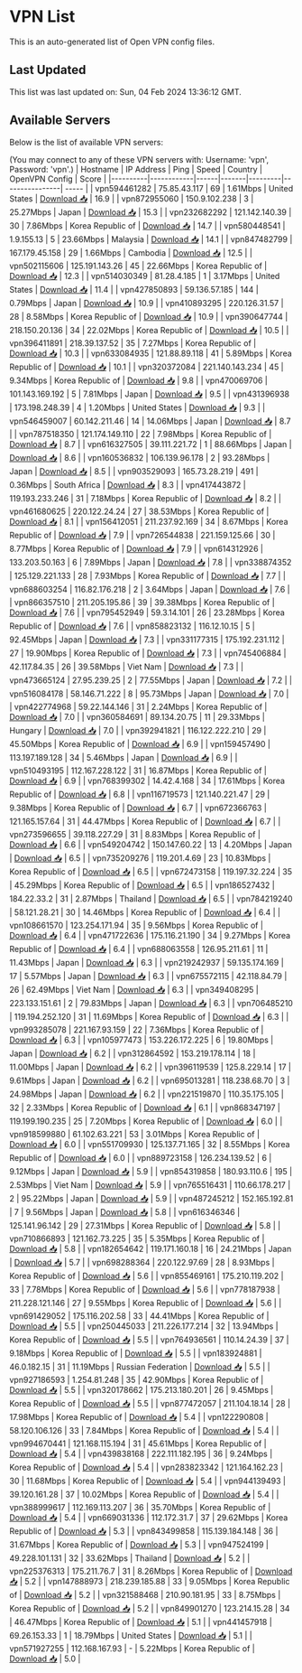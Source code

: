 # VPN List

This is an auto-generated list of Open VPN config files.

## Last Updated

This list was last updated on: Sun, 04 Feb 2024 13:36:12 GMT.

## Available Servers

Below is the list of available VPN servers:

(You may connect to any of these VPN servers with: Username: 'vpn', Password: 'vpn'.)
| Hostname | IP Address | Ping | Speed | Country | OpenVPN Config | Score |
|----------|------------|------|-------|---------|----------------| ----- |
| vpn594461282 | 75.85.43.117 | 69 | 1.61Mbps | United States | [Download 📥](./configs/server_0_US.ovpn) | 16.9 |
| vpn872955060 | 150.9.102.238 | 3 | 25.27Mbps | Japan | [Download 📥](./configs/server_1_JP.ovpn) | 15.3 |
| vpn232682292 | 121.142.140.39 | 30 | 7.86Mbps | Korea Republic of | [Download 📥](./configs/server_2_KR.ovpn) | 14.7 |
| vpn580448541 | 1.9.155.13 | 5 | 23.66Mbps | Malaysia | [Download 📥](./configs/server_3_MY.ovpn) | 14.1 |
| vpn847482799 | 167.179.45.158 | 29 | 1.66Mbps | Cambodia | [Download 📥](./configs/server_4_KH.ovpn) | 12.5 |
| vpn502115606 | 125.191.143.26 | 45 | 22.66Mbps | Korea Republic of | [Download 📥](./configs/server_5_KR.ovpn) | 12.3 |
| vpn514030349 | 81.28.4.185 | 1 | 3.17Mbps | United States | [Download 📥](./configs/server_6_US.ovpn) | 11.4 |
| vpn427850893 | 59.136.57.185 | 144 | 0.79Mbps | Japan | [Download 📥](./configs/server_7_JP.ovpn) | 10.9 |
| vpn410893295 | 220.126.31.57 | 28 | 8.58Mbps | Korea Republic of | [Download 📥](./configs/server_8_KR.ovpn) | 10.9 |
| vpn390647744 | 218.150.20.136 | 34 | 22.02Mbps | Korea Republic of | [Download 📥](./configs/server_9_KR.ovpn) | 10.5 |
| vpn396411891 | 218.39.137.52 | 35 | 7.27Mbps | Korea Republic of | [Download 📥](./configs/server_10_KR.ovpn) | 10.3 |
| vpn633084935 | 121.88.89.118 | 41 | 5.89Mbps | Korea Republic of | [Download 📥](./configs/server_11_KR.ovpn) | 10.1 |
| vpn320372084 | 221.140.143.234 | 45 | 9.34Mbps | Korea Republic of | [Download 📥](./configs/server_12_KR.ovpn) | 9.8 |
| vpn470069706 | 101.143.169.192 | 5 | 7.81Mbps | Japan | [Download 📥](./configs/server_13_JP.ovpn) | 9.5 |
| vpn431396938 | 173.198.248.39 | 4 | 1.20Mbps | United States | [Download 📥](./configs/server_14_US.ovpn) | 9.3 |
| vpn546459007 | 60.142.211.46 | 14 | 14.06Mbps | Japan | [Download 📥](./configs/server_15_JP.ovpn) | 8.7 |
| vpn787518350 | 121.174.149.110 | 22 | 7.98Mbps | Korea Republic of | [Download 📥](./configs/server_16_KR.ovpn) | 8.7 |
| vpn616327505 | 39.111.221.72 | 1 | 88.66Mbps | Japan | [Download 📥](./configs/server_17_JP.ovpn) | 8.6 |
| vpn160536832 | 106.139.96.178 | 2 | 93.28Mbps | Japan | [Download 📥](./configs/server_18_JP.ovpn) | 8.5 |
| vpn903529093 | 165.73.28.219 | 491 | 0.36Mbps | South Africa | [Download 📥](./configs/server_19_ZA.ovpn) | 8.3 |
| vpn417443872 | 119.193.233.246 | 31 | 7.18Mbps | Korea Republic of | [Download 📥](./configs/server_20_KR.ovpn) | 8.2 |
| vpn461680625 | 220.122.24.24 | 27 | 38.53Mbps | Korea Republic of | [Download 📥](./configs/server_21_KR.ovpn) | 8.1 |
| vpn156412051 | 211.237.92.169 | 34 | 8.67Mbps | Korea Republic of | [Download 📥](./configs/server_22_KR.ovpn) | 7.9 |
| vpn726544838 | 221.159.125.66 | 30 | 8.77Mbps | Korea Republic of | [Download 📥](./configs/server_23_KR.ovpn) | 7.9 |
| vpn614312926 | 133.203.50.163 | 6 | 7.89Mbps | Japan | [Download 📥](./configs/server_24_JP.ovpn) | 7.8 |
| vpn338874352 | 125.129.221.133 | 28 | 7.93Mbps | Korea Republic of | [Download 📥](./configs/server_25_KR.ovpn) | 7.7 |
| vpn688603254 | 116.82.176.218 | 2 | 3.64Mbps | Japan | [Download 📥](./configs/server_26_JP.ovpn) | 7.6 |
| vpn866357510 | 211.205.195.86 | 39 | 39.38Mbps | Korea Republic of | [Download 📥](./configs/server_27_KR.ovpn) | 7.6 |
| vpn795452949 | 59.3.14.101 | 26 | 23.28Mbps | Korea Republic of | [Download 📥](./configs/server_28_KR.ovpn) | 7.6 |
| vpn858823132 | 116.12.10.15 | 5 | 92.45Mbps | Japan | [Download 📥](./configs/server_29_JP.ovpn) | 7.3 |
| vpn331177315 | 175.192.231.112 | 27 | 19.90Mbps | Korea Republic of | [Download 📥](./configs/server_30_KR.ovpn) | 7.3 |
| vpn745406884 | 42.117.84.35 | 26 | 39.58Mbps | Viet Nam | [Download 📥](./configs/server_31_VN.ovpn) | 7.3 |
| vpn473665124 | 27.95.239.25 | 2 | 77.55Mbps | Japan | [Download 📥](./configs/server_32_JP.ovpn) | 7.2 |
| vpn516084178 | 58.146.71.222 | 8 | 95.73Mbps | Japan | [Download 📥](./configs/server_33_JP.ovpn) | 7.0 |
| vpn422774968 | 59.22.144.146 | 31 | 2.24Mbps | Korea Republic of | [Download 📥](./configs/server_34_KR.ovpn) | 7.0 |
| vpn360584691 | 89.134.20.75 | 11 | 29.33Mbps | Hungary | [Download 📥](./configs/server_35_HU.ovpn) | 7.0 |
| vpn392941821 | 116.122.222.210 | 29 | 45.50Mbps | Korea Republic of | [Download 📥](./configs/server_36_KR.ovpn) | 6.9 |
| vpn159457490 | 113.197.189.128 | 34 | 5.46Mbps | Japan | [Download 📥](./configs/server_37_JP.ovpn) | 6.9 |
| vpn510493195 | 112.167.228.122 | 31 | 16.87Mbps | Korea Republic of | [Download 📥](./configs/server_38_KR.ovpn) | 6.9 |
| vpn768399302 | 14.42.4.168 | 34 | 17.61Mbps | Korea Republic of | [Download 📥](./configs/server_39_KR.ovpn) | 6.8 |
| vpn116719573 | 121.140.221.47 | 29 | 9.38Mbps | Korea Republic of | [Download 📥](./configs/server_40_KR.ovpn) | 6.7 |
| vpn672366763 | 121.165.157.64 | 31 | 44.47Mbps | Korea Republic of | [Download 📥](./configs/server_41_KR.ovpn) | 6.7 |
| vpn273596655 | 39.118.227.29 | 31 | 8.83Mbps | Korea Republic of | [Download 📥](./configs/server_42_KR.ovpn) | 6.6 |
| vpn549204742 | 150.147.60.22 | 13 | 4.20Mbps | Japan | [Download 📥](./configs/server_43_JP.ovpn) | 6.5 |
| vpn735209276 | 119.201.4.69 | 23 | 10.83Mbps | Korea Republic of | [Download 📥](./configs/server_44_KR.ovpn) | 6.5 |
| vpn672473158 | 119.197.32.224 | 35 | 45.29Mbps | Korea Republic of | [Download 📥](./configs/server_45_KR.ovpn) | 6.5 |
| vpn186527432 | 184.22.33.2 | 31 | 2.87Mbps | Thailand | [Download 📥](./configs/server_46_TH.ovpn) | 6.5 |
| vpn784219240 | 58.121.28.21 | 30 | 14.46Mbps | Korea Republic of | [Download 📥](./configs/server_47_KR.ovpn) | 6.4 |
| vpn108661570 | 123.254.171.94 | 35 | 9.56Mbps | Korea Republic of | [Download 📥](./configs/server_48_KR.ovpn) | 6.4 |
| vpn471722636 | 175.116.21.190 | 34 | 9.27Mbps | Korea Republic of | [Download 📥](./configs/server_49_KR.ovpn) | 6.4 |
| vpn688063558 | 126.95.211.61 | 11 | 11.43Mbps | Japan | [Download 📥](./configs/server_50_JP.ovpn) | 6.3 |
| vpn219242937 | 59.135.174.169 | 17 | 5.57Mbps | Japan | [Download 📥](./configs/server_51_JP.ovpn) | 6.3 |
| vpn675572115 | 42.118.84.79 | 26 | 62.49Mbps | Viet Nam | [Download 📥](./configs/server_52_VN.ovpn) | 6.3 |
| vpn349408295 | 223.133.151.61 | 2 | 79.83Mbps | Japan | [Download 📥](./configs/server_53_JP.ovpn) | 6.3 |
| vpn706485210 | 119.194.252.120 | 31 | 11.69Mbps | Korea Republic of | [Download 📥](./configs/server_54_KR.ovpn) | 6.3 |
| vpn993285078 | 221.167.93.159 | 22 | 7.36Mbps | Korea Republic of | [Download 📥](./configs/server_55_KR.ovpn) | 6.3 |
| vpn105977473 | 153.226.172.225 | 6 | 19.80Mbps | Japan | [Download 📥](./configs/server_56_JP.ovpn) | 6.2 |
| vpn312864592 | 153.219.178.114 | 18 | 11.00Mbps | Japan | [Download 📥](./configs/server_57_JP.ovpn) | 6.2 |
| vpn396119539 | 125.8.229.14 | 17 | 9.61Mbps | Japan | [Download 📥](./configs/server_58_JP.ovpn) | 6.2 |
| vpn695013281 | 118.238.68.70 | 3 | 24.98Mbps | Japan | [Download 📥](./configs/server_59_JP.ovpn) | 6.2 |
| vpn221519870 | 110.35.175.105 | 32 | 2.33Mbps | Korea Republic of | [Download 📥](./configs/server_60_KR.ovpn) | 6.1 |
| vpn868347197 | 119.199.190.235 | 25 | 7.20Mbps | Korea Republic of | [Download 📥](./configs/server_61_KR.ovpn) | 6.0 |
| vpn918599880 | 61.102.63.221 | 53 | 3.01Mbps | Korea Republic of | [Download 📥](./configs/server_62_KR.ovpn) | 6.0 |
| vpn551709930 | 125.137.71.165 | 32 | 8.55Mbps | Korea Republic of | [Download 📥](./configs/server_63_KR.ovpn) | 6.0 |
| vpn889723158 | 126.234.139.52 | 6 | 9.12Mbps | Japan | [Download 📥](./configs/server_64_JP.ovpn) | 5.9 |
| vpn854319858 | 180.93.110.6 | 195 | 2.53Mbps | Viet Nam | [Download 📥](./configs/server_65_VN.ovpn) | 5.9 |
| vpn765516431 | 110.66.178.217 | 2 | 95.22Mbps | Japan | [Download 📥](./configs/server_66_JP.ovpn) | 5.9 |
| vpn487245212 | 152.165.192.81 | 7 | 9.56Mbps | Japan | [Download 📥](./configs/server_67_JP.ovpn) | 5.8 |
| vpn616346346 | 125.141.96.142 | 29 | 27.31Mbps | Korea Republic of | [Download 📥](./configs/server_68_KR.ovpn) | 5.8 |
| vpn710866893 | 121.162.73.225 | 35 | 5.35Mbps | Korea Republic of | [Download 📥](./configs/server_69_KR.ovpn) | 5.8 |
| vpn182654642 | 119.171.160.18 | 16 | 24.21Mbps | Japan | [Download 📥](./configs/server_70_JP.ovpn) | 5.7 |
| vpn698288364 | 220.122.97.69 | 28 | 8.93Mbps | Korea Republic of | [Download 📥](./configs/server_71_KR.ovpn) | 5.6 |
| vpn855469161 | 175.210.119.202 | 33 | 7.78Mbps | Korea Republic of | [Download 📥](./configs/server_72_KR.ovpn) | 5.6 |
| vpn778187938 | 211.228.121.146 | 27 | 9.55Mbps | Korea Republic of | [Download 📥](./configs/server_73_KR.ovpn) | 5.6 |
| vpn691429052 | 175.116.202.58 | 33 | 44.41Mbps | Korea Republic of | [Download 📥](./configs/server_74_KR.ovpn) | 5.5 |
| vpn250445033 | 211.226.177.214 | 32 | 13.94Mbps | Korea Republic of | [Download 📥](./configs/server_75_KR.ovpn) | 5.5 |
| vpn764936561 | 110.14.24.39 | 37 | 9.18Mbps | Korea Republic of | [Download 📥](./configs/server_76_KR.ovpn) | 5.5 |
| vpn183924881 | 46.0.182.15 | 31 | 11.19Mbps | Russian Federation | [Download 📥](./configs/server_77_RU.ovpn) | 5.5 |
| vpn927186593 | 1.254.81.248 | 35 | 42.90Mbps | Korea Republic of | [Download 📥](./configs/server_78_KR.ovpn) | 5.5 |
| vpn320178662 | 175.213.180.201 | 26 | 9.45Mbps | Korea Republic of | [Download 📥](./configs/server_79_KR.ovpn) | 5.5 |
| vpn877472057 | 211.104.18.14 | 28 | 17.98Mbps | Korea Republic of | [Download 📥](./configs/server_80_KR.ovpn) | 5.4 |
| vpn122290808 | 58.120.106.126 | 33 | 7.84Mbps | Korea Republic of | [Download 📥](./configs/server_81_KR.ovpn) | 5.4 |
| vpn994670441 | 121.168.115.194 | 31 | 45.61Mbps | Korea Republic of | [Download 📥](./configs/server_82_KR.ovpn) | 5.4 |
| vpn439838168 | 222.111.182.195 | 36 | 9.24Mbps | Korea Republic of | [Download 📥](./configs/server_83_KR.ovpn) | 5.4 |
| vpn283823342 | 121.164.162.23 | 30 | 11.68Mbps | Korea Republic of | [Download 📥](./configs/server_84_KR.ovpn) | 5.4 |
| vpn944139493 | 39.120.161.28 | 37 | 10.02Mbps | Korea Republic of | [Download 📥](./configs/server_85_KR.ovpn) | 5.4 |
| vpn388999617 | 112.169.113.207 | 36 | 35.70Mbps | Korea Republic of | [Download 📥](./configs/server_86_KR.ovpn) | 5.4 |
| vpn669031336 | 112.172.31.7 | 37 | 29.62Mbps | Korea Republic of | [Download 📥](./configs/server_87_KR.ovpn) | 5.3 |
| vpn843499858 | 115.139.184.148 | 36 | 31.67Mbps | Korea Republic of | [Download 📥](./configs/server_88_KR.ovpn) | 5.3 |
| vpn947524199 | 49.228.101.131 | 32 | 33.62Mbps | Thailand | [Download 📥](./configs/server_89_TH.ovpn) | 5.2 |
| vpn225376313 | 175.211.76.7 | 31 | 8.26Mbps | Korea Republic of | [Download 📥](./configs/server_90_KR.ovpn) | 5.2 |
| vpn147888973 | 218.239.185.88 | 33 | 9.05Mbps | Korea Republic of | [Download 📥](./configs/server_91_KR.ovpn) | 5.2 |
| vpn321588468 | 210.90.181.95 | 33 | 8.75Mbps | Korea Republic of | [Download 📥](./configs/server_92_KR.ovpn) | 5.2 |
| vpn849901270 | 123.214.15.28 | 34 | 46.47Mbps | Korea Republic of | [Download 📥](./configs/server_93_KR.ovpn) | 5.1 |
| vpn441457918 | 69.26.153.33 | 1 | 18.79Mbps | United States | [Download 📥](./configs/server_94_US.ovpn) | 5.1 |
| vpn571927255 | 112.168.167.93 | - | 5.22Mbps | Korea Republic of | [Download 📥](./configs/server_95_KR.ovpn) | 5.0 |
